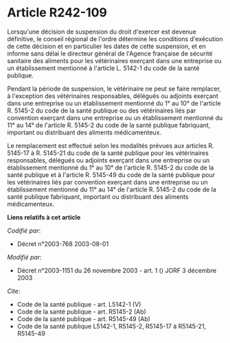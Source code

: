 # Article R242-109

Lorsqu'une décision de suspension du droit d'exercer est devenue définitive, le conseil régional de l'ordre détermine les
conditions d'exécution de cette décision et en particulier les dates de cette suspension, et en informe sans délai le
directeur général de l'Agence française de sécurité sanitaire des aliments pour les vétérinaires exerçant dans une entreprise
ou un établissement mentionné à l'article L. 5142-1 du code de la santé publique.

Pendant la période de suspension, le vétérinaire ne peut se faire remplacer, à l'exception des vétérinaires responsables,
délégués ou adjoints exerçant dans une entreprise ou un établissement mentionné du 1° au 10° de l'article R. 5145-2 du code
de la santé publique ou des vétérinaires liés par convention exerçant dans une entreprise ou un établissement mentionné du
11° au 14° de l'article R. 5145-2 du code de la santé publique fabriquant, important ou distribuant des aliments
médicamenteux.

Le remplacement est effectué selon les modalités prévues aux articles R. 5145-17 à R. 5145-21 du code de la santé publique
pour les vétérinaires responsables, délégués ou adjoints exerçant dans une entreprise ou un établissement mentionné du 1° au
10° de l'article R. 5145-2 du code de la santé publique et à l'article R. 5145-49 du code de la santé publique pour les
vétérinaires liés par convention exerçant dans une entreprise ou un établissement mentionné du 11° au 14° de l'article R.
5145-2 du code de la santé publique fabriquant, important ou distribuant des aliments médicamenteux.

**Liens relatifs à cet article**

_Codifié par_:

  - Décret n°2003-768 2003-08-01

_Modifié par_:

  - Décret n°2003-1151 du 26 novembre 2003 - art. 1 () JORF 3 décembre 2003

_Cite_:

  - Code de la santé publique - art. L5142-1 (V)
  - Code de la santé publique - art. R5145-2 (Ab)
  - Code de la santé publique - art. R5145-49 (Ab)
  - Code de la santé publique L5142-1, R5145-2, R5145-17 à R5145-21, R5145-49
